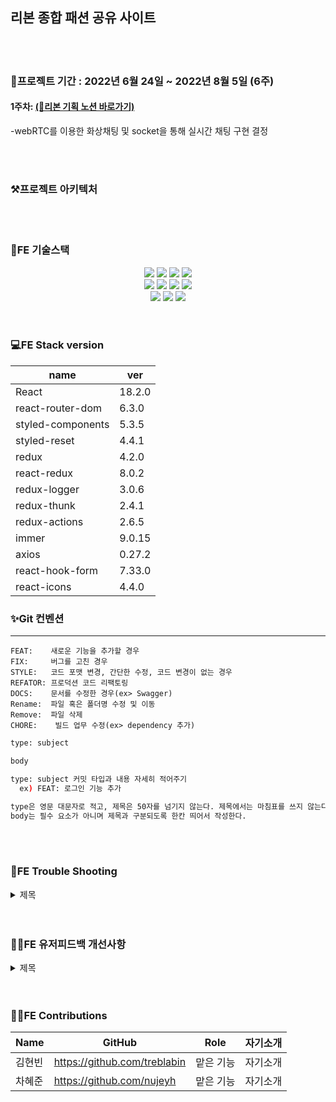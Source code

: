 <h2 align="left"> 리본 종합 패션 공유 사이트</h2>

<br>
<br>
<div align="left">
<h3 align="left">📅프로젝트 기간 : 2022년 6월 24일 ~ 2022년 8월 5일 (6주)</h3>
  <h4 align="left">1주차:
    <span><a href="https://www.notion.so/99-8-08bf4916b9e548279d160ba596f9ac2e">(🔗리본 기획 노션 바로가기)</a></span></h4>
<p align="left">-webRTC를 이용한 화상채팅 및 socket을 통해 실시간 채팅 구현 결정 </p>
</div>
  
<br>
<br>
<h3 align="left">⚒️프로젝트 아키텍처</h3>
  
<br>
<br>

<h3 align="left">📱FE 기술스택</h3>
<div width="100" align="center">
<img src="https://img.shields.io/badge/React-61DAFB?style=for-the-badge&logo=React&logoColor=black">
<img src="https://img.shields.io/badge/html-E34F26?style=for-the-badge&logo=html5&logoColor=white">
<img src="https://img.shields.io/badge/css-1572B6?style=for-the-badge&logo=css3&logoColor=white">
<img src="https://img.shields.io/badge/javascript-F7DF1E?style=for-the-badge&logo=javascript&logoColor=black">
<br>
<img src="https://img.shields.io/badge/WebRtc-E2001A?style=for-the-badge&logo=WebRtc&logoColor=white">
<img src="https://img.shields.io/badge/Styled Components-F893D1?style=for-the-badge&logo=styledComponents&logoColor=white">
<img src="https://img.shields.io/badge/Redux-764ABC?style=for-the-badge&logo=Redux&logoColor=white"> 
<img src="https://img.shields.io/badge/Axios-764ABC?style=for-the-badge&logo=Axios&logoColor=white">
<br>
<img src="https://img.shields.io/badge/Yarn-2C8EBB?style=for-the-badge&logo=Yarn&logoColor=white">
<img src="https://img.shields.io/badge/Notion-000000?style=for-the-badge&logo=Notion&logoColor=white">
<img src="https://img.shields.io/badge/github-181717?style=for-the-badge&logo=github&logoColor=white">
</div>

<br>
<br>
<h3 align="left">💻FE Stack version</h3>
<div align="center">
  
  |name|ver|
|------|---|
| React |18.2.0|
| react-router-dom |6.3.0|
| styled-components |5.3.5|
| styled-reset |4.4.1|
| redux |4.2.0|
| react-redux |8.0.2|
| redux-logger |3.0.6|
| redux-thunk |2.4.1|
| redux-actions |2.6.5|
| immer |9.0.15|
| axios |0.27.2|
| react-hook-form |7.33.0|
| react-icons |4.4.0|
  
</div>

### ✨Git 컨벤션

---

```
FEAT:    새로운 기능을 추가할 경우
FIX:     버그를 고친 경우
STYLE:   코드 포맷 변경, 간단한 수정, 코드 변경이 없는 경우
REFATOR: 프로덕션 코드 리팩토링
DOCS:    문서를 수정한 경우(ex> Swagger)
Rename:  파일 혹은 폴더명 수정 및 이동
Remove:  파일 삭제
CHORE:    빌드 업무 수정(ex> dependency 추가)
```

```bash
type: subject

body

type: subject 커밋 타입과 내용 자세히 적어주기
  ex) FEAT: 로그인 기능 추가

type은 영문 대문자로 적고, 제목은 50자를 넘기지 않는다. 제목에서는 마침표를 쓰지 않는다.
body는 필수 요소가 아니며 제목과 구분되도록 한칸 띄어서 작성한다.
```
  
  <br>
  <br>
 <h3 align="left">🤔FE Trouble Shooting</h3>  
 
  <details>
    <summary>제목</summary>
      <div markdown="1">
        <br>
      내용
      </div>
   </details>

  <br>
  <br>
  
   <h3 align="left">🙆‍♀️FE 유저피드백 개선사항</h3>  
 
  <details>
    <summary>제목</summary>
      <div markdown="1">
        <br>
      내용
      </div>
   </details>
  
  <br>
  <br>
  
 <h3 align="left">👨‍💻FE Contributions</h3>  
  
|   Name  | GitHub | Role | 자기소개 |
| ----- | --- | --- | --- |
| 김현빈 | https://github.com/treblabin | 맡은 기능 | 자기소개 |
| 차혜준 | https://github.com/nujeyh | 맡은 기능 | 자기소개 |

